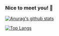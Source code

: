 ### Nice to meet you! 👋

[![Anurag's github stats](https://github-readme-stats.vercel.app/api?username=YangMengHeng?theme=dark)](https://github.com/anuraghazra/github-readme-stats)

[![Top Langs](https://github-readme-stats.vercel.app/api/top-langs/?username=YangMengHeng?theme=dark)](https://github.com/anuraghazra/github-readme-stats)
